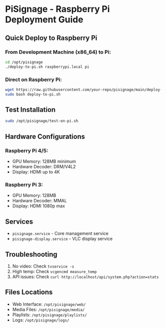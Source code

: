 # PiSignage - Raspberry Pi Deployment Guide

## Quick Deploy to Raspberry Pi

### From Development Machine (x86_64) to Pi:

```bash
cd /opt/pisignage
./deploy-to-pi.sh raspberrypi.local pi
```

### Direct on Raspberry Pi:

```bash
wget https://raw.githubusercontent.com/your-repo/pisignage/main/deploy-to-pi.sh
sudo bash deploy-to-pi.sh
```

## Test Installation

```bash
sudo /opt/pisignage/test-on-pi.sh
```

## Hardware Configurations

### Raspberry Pi 4/5:
- GPU Memory: 128MB minimum
- Hardware Decoder: DRM/V4L2
- Display: HDMI up to 4K

### Raspberry Pi 3:
- GPU Memory: 128MB
- Hardware Decoder: MMAL
- Display: HDMI 1080p max

## Services

- `pisignage.service` - Core management service
- `pisignage-display.service` - VLC display service

## Troubleshooting

1. No video: Check `tvservice -s`
2. High temp: Check `vcgencmd measure_temp`
3. API issues: Check `curl http://localhost/api/system.php?action=stats`

## Files Locations

- Web Interface: `/opt/pisignage/web/`
- Media Files: `/opt/pisignage/media/`
- Playlists: `/opt/pisignage/playlists/`
- Logs: `/opt/pisignage/logs/`

